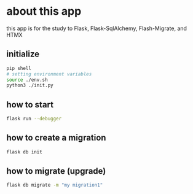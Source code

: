 # about this app

this app is for the study to Flask, Flask-SqlAlchemy, Flash-Migrate, and HTMX

## initialize

```sh
pip shell
# setting environment variables
source ./env.sh
python3 ./init.py
```

## how to start

```sh
flask run --debugger
```

## how to create a migration

```sh
flask db init
```

## how to migrate (upgrade)

```sh
flask db migrate -m "my migration1"
```
